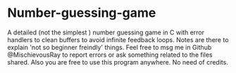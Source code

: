 # Number-guessing-game
A detailed (not the simplest ) number guessing game in C with error handlers to clean buffers to avoid infinite feedback loops. Notes are there to explain 'not so beginner freindly' things. Feel free to msg me in Github @MischievousRay to report errors or ask something related to the files shared. Also you are free to use this program anywhere. No need of credits.
